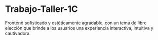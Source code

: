 # Trabajo-Taller-1C
Frontend sofisticado y estéticamente agradable, con un tema de libre elección que brinde a los usuarios  una experiencia interactiva, intuitiva y cautivadora.

